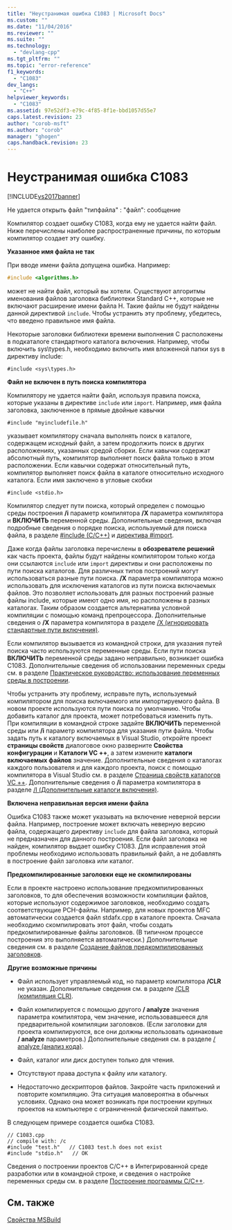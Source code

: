 ```yaml
---
title: "Неустранимая ошибка C1083 | Microsoft Docs"
ms.custom: ""
ms.date: "11/04/2016"
ms.reviewer: ""
ms.suite: ""
ms.technology: 
  - "devlang-cpp"
ms.tgt_pltfrm: ""
ms.topic: "error-reference"
f1_keywords: 
  - "C1083"
dev_langs: 
  - "C++"
helpviewer_keywords: 
  - "C1083"
ms.assetid: 97e52df3-e79c-4f85-8f1e-bbd1057d55e7
caps.latest.revision: 23
author: "corob-msft"
ms.author: "corob"
manager: "ghogen"
caps.handback.revision: 23
---
```

# Неустранимая ошибка C1083
[!INCLUDE[vs2017banner](../../assembler/inline/includes/vs2017banner.md)]

Не удается открыть файл "типфайла" : "файл": сообщение  
  
 Компилятор создает ошибку C1083, когда ему не удается найти файл. Ниже перечислены наиболее распространенные причины, по которым компилятор создает эту ошибку.  
  
 **Указанное имя файла не так**  
  
 При вводе имени файла допущена ошибка. Например:  
  
```cpp  
#include <algorithms.h>  
```  
  
 может не найти файл, который вы хотели. Существуют алгоритмы именования файлов заголовка библиотеки Standard C++, которые не включают расширение имени файла H. Такие файлы не будут найдены данной директивой `include`. Чтобы устранить эту проблему, убедитесь, что введено правильное имя файла.  
  
 Некоторые заголовки библиотеки времени выполнения C расположены в подкаталоге стандартного каталога включения. Например, чтобы включить sys\types.h, необходимо включить имя вложенной папки sys в директиву include:  
  
 `#include <sys\types.h>`  
  
 **Файл не включен в путь поиска компилятора**  
  
 Компилятору не удается найти файл, используя правила поиска, которые указаны в директиве `include` или `import`. Например, имя файла заголовка, заключенное в прямые двойные кавычки  
  
 `#include "myincludefile.h"`  
  
 указывает компилятору сначала выполнять поиск в каталоге, содержащем исходный файл, а затем продолжить поиск в других расположениях, указанных средой сборки. Если кавычки содержат абсолютный путь, компилятор выполняет поиск файла только в этом расположении. Если кавычки содержат относительный путь, компилятор выполняет поиск файла в каталоге относительно исходного каталога. Если имя заключено в угловые скобки  
  
 `#include <stdio.h>`  
  
 Компилятор следует пути поиска, который определен с помощью среды построения **/i** параметр компилятора **/X** параметра компилятора и **ВКЛЮЧИТЬ** переменной среды. Дополнительные сведения, включая подробные сведения о порядке поиска, используемый для поиска файла, в разделе [#include (C/C++)](../../preprocessor/hash-include-directive-c-cpp.md) и [директива #import](../Topic/%23import%20Directive%20\(C++\).md).  
  
 Даже когда файлы заголовка перечислены в **обозревателе решений** как часть проекта, файлы будут найдены компилятором только когда они ссылаются `include` или `import` директивы и они расположены по пути поиска каталогов. Для различных типов построений могут использоваться разные пути поиска.  **/X** параметра компилятора можно использовать для исключения каталогов из пути поиска включаемых файлов. Это позволяет использовать для разных построений разные файлы include, которые имеют одно имя, но расположены в разных каталогах. Таким образом создается альтернатива условной компиляции с помощью команд препроцессора. Дополнительные сведения о **/X** параметра компилятора в разделе [/X (игнорировать стандартные пути включения)](../../build/reference/x-ignore-standard-include-paths.md).  
  
 Если компилятор вызывается из командной строки, для указания путей поиска часто используются переменные среды. Если пути поиска **ВКЛЮЧИТЬ** переменной среды задано неправильно, возникает ошибка C1083. Дополнительные сведения об использовании переменных среды см. в разделе [Практическое руководство: использование переменных среды в построении](../Topic/How%20to:%20Use%20Environment%20Variables%20in%20a%20Build.md).  
  
 Чтобы устранить эту проблему, исправьте путь, используемый компилятором для поиска включаемого или импортируемого файла. В новом проекте используются пути поиска по умолчанию. Чтобы добавить каталог для проекта, может потребоваться изменить путь. При компиляции в командной строке задайте **ВКЛЮЧИТЬ** переменной среды или **/i** параметр компилятора для указания пути файла. Чтобы задать путь к каталогу включаемых в Visual Studio, откройте проект **страницы свойств** диалоговое окно разверните **Свойства конфигурации** и **Каталоги VC ++**, а затем измените **каталоги включаемых файлов** значение. Дополнительные сведения о каталогах каждого пользователя и для каждого проекта, поиск с помощью компилятора в Visual Studio см. в разделе [Страница свойств каталогов VC ++](../../ide/vcpp-directories-property-page.md). Дополнительные сведения о **/i** параметра компилятора в разделе [/I (Дополнительные каталоги включения)](../../build/reference/i-additional-include-directories.md).  
  
 **Включена неправильная версия имени файла**  
  
 Ошибка C1083 также может указывать на включение неверной версии файла. Например, построение может включать неверную версию файла, содержащего директиву `include` для файла заголовка, который не предназначен для данного построения. Если файл заголовка не найден, компилятор выдает ошибку C1083. Для исправления этой проблемы необходимо использовать правильный файл, а не добавлять в построение файл заголовка или каталог.  
  
 **Предкомпилированные заголовки еще не скомпилированы**  
  
 Если в проекте настроено использование предкомпилированных заголовков, то для обеспечения возможности компиляции файлов, которые используют содержимое заголовков, необходимо создать соответствующие PCH-файлы. Например, для новых проектов MFC автоматически создается файл stdafx.cpp в каталоге проекта. Сначала необходимо скомпилировать этот файл, чтобы создать предкомпилированные файлы заголовков. (В типичном процессе построения это выполняется автоматически.) Дополнительные сведения см. в разделе [Создание файлов предкомпилированных заголовков](../../build/reference/creating-precompiled-header-files.md).  
  
 **Другие возможные причины**  
  
-   Файл использует управляемый код, но параметр компилятора **/CLR** не указан. Дополнительные сведения см. в разделе [/CLR (компиляция CLR)](../../build/reference/clr-common-language-runtime-compilation.md).  
  
-   Файл компилируется с помощью другого **/ analyze** значения параметра компилятора, чем значение, использовавшееся для предварительной компиляции заголовков. (Если заголовки для проекта компилируются, все они должны использовать одинаковые **/ analyze** параметров.) Дополнительные сведения см. в разделе [/ analyze (анализ кода)](../../build/reference/analyze-code-analysis.md).  
  
-   Файл, каталог или диск доступен только для чтения.  
  
-   Отсутствуют права доступа к файлу или каталогу.  
  
-   Недостаточно дескрипторов файлов. Закройте часть приложений и повторите компиляцию. Эта ситуация маловероятна в обычных условиях. Однако она может возникать при построении крупных проектов на компьютере с ограниченной физической памятью.  
  
 В следующем примере создается ошибка C1083.  
  
```  
// C1083.cpp  
// compile with: /c  
#include "test.h"   // C1083 test.h does not exist  
#include "stdio.h"   // OK  
```  
  
 Сведения о построении проектов C/C++ в Интегрированной среде разработки или в командной строке, и сведения о настройке переменных среды см. в разделе [Построение программы C/C++](../../build/building-c-cpp-programs.md).
 
 ## <a name="see-also"></a>См. также
 [Свойства MSBuild](MSBuild%20Properties.md)